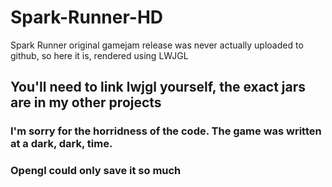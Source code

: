 # Spark-Runner-HD
Spark Runner original gamejam release was never actually uploaded to github, so here it is, rendered using LWJGL

## You'll need to link lwjgl yourself, the exact jars are in my other projects

### I'm sorry for the horridness of the code. The game was written at a dark, dark, time.

### Opengl could only save it so much